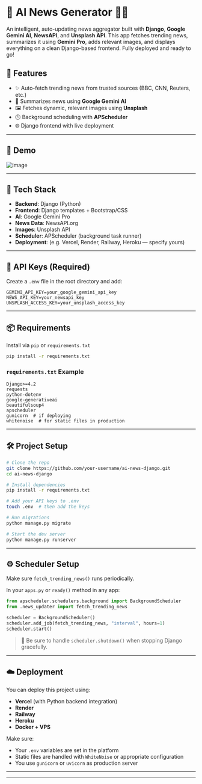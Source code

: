 
# 📰 AI News Generator 🧠🌐

An intelligent, auto-updating news aggregator built with **Django**, **Google Gemini AI**, **NewsAPI**, and **Unsplash API**. This app fetches trending news, summarizes it using **Gemini Pro**, adds relevant images, and displays everything on a clean Django-based frontend. Fully deployed and ready to go!

## 🚀 Features

- ✨ Auto-fetch trending news from trusted sources (BBC, CNN, Reuters, etc.)
- 🧠 Summarizes news using **Google Gemini AI**
- 🖼️ Fetches dynamic, relevant images using **Unsplash**
- 🕒 Background scheduling with **APScheduler**
- 🌐 Django frontend with live deployment

---

## 📸 Demo

![image](https://github.com/user-attachments/assets/587d1f5b-f16a-4cd8-8c88-2e8d80fc6a99)

---

## 🧩 Tech Stack

- **Backend**: Django (Python)
- **Frontend**: Django templates + Bootstrap/CSS
- **AI**: Google Gemini Pro
- **News Data**: NewsAPI.org
- **Images**: Unsplash API
- **Scheduler**: APScheduler (background task runner)
- **Deployment**: (e.g. Vercel, Render, Railway, Heroku — specify yours)

---

## 🔑 API Keys (Required)

Create a `.env` file in the root directory and add:

```
GEMINI_API_KEY=your_google_gemini_api_key
NEWS_API_KEY=your_newsapi_key
UNSPLASH_ACCESS_KEY=your_unsplash_access_key
```

---

## 📦 Requirements

Install via `pip` or `requirements.txt`

```bash
pip install -r requirements.txt
```

### `requirements.txt` Example

```
Django>=4.2
requests
python-dotenv
google-generativeai
beautifulsoup4
apscheduler
gunicorn  # if deploying
whitenoise  # for static files in production
```

---

## 🛠️ Project Setup

```bash
# Clone the repo
git clone https://github.com/your-username/ai-news-django.git
cd ai-news-django

# Install dependencies
pip install -r requirements.txt

# Add your API keys to .env
touch .env  # then add the keys

# Run migrations
python manage.py migrate

# Start the dev server
python manage.py runserver
```

---

## ⚙️ Scheduler Setup

Make sure `fetch_trending_news()` runs periodically.

In your `apps.py` or `ready()` method in any app:

```python
from apscheduler.schedulers.background import BackgroundScheduler
from .news_updater import fetch_trending_news

scheduler = BackgroundScheduler()
scheduler.add_job(fetch_trending_news, "interval", hours=1)
scheduler.start()
```

> 🛑 Be sure to handle `scheduler.shutdown()` when stopping Django gracefully.

---


## ☁️ Deployment

You can deploy this project using:
- **Vercel** (with Python backend integration)
- **Render**
- **Railway**
- **Heroku**
- **Docker + VPS**

Make sure:
- Your `.env` variables are set in the platform
- Static files are handled with `WhiteNoise` or appropriate configuration
- You use `gunicorn` or `uvicorn` as production server

---



---



